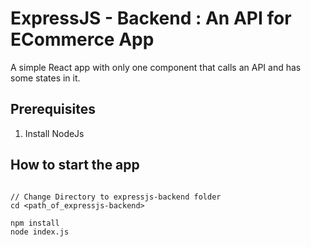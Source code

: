 # ExpressJS - Backend : An API for ECommerce App

A simple React app with only one component that calls an API and has some states in it.

## Prerequisites

1. Install NodeJs

## How to start the app

```In terminal

// Change Directory to expressjs-backend folder
cd <path_of_expressjs-backend>

npm install
node index.js
```

